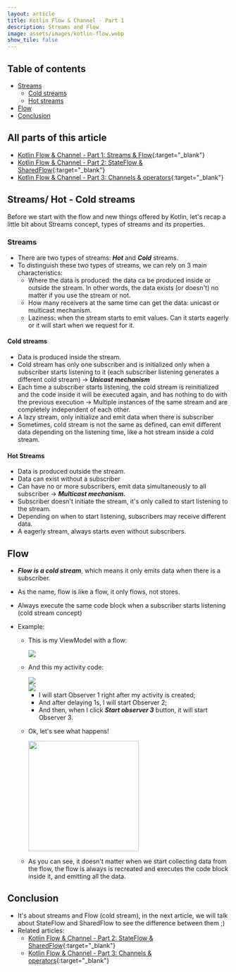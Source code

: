 ```yaml
---
layout: article
title: Kotlin Flow & Channel - Part 1
description: Streams and Flow
image: assets/images/kotlin-flow.webp
show_tile: false
---
```


## Table of contents
- [Streams](#streams-hot---cold-streams)
    - [Cold streams](#cold-streams)
    - [Hot streams](#hot-streams)
- [Flow](#flow)
- [Conclusion](#conclusion)

## All parts of this article
* [Kotlin Flow & Channel - Part 1: Streams & Flow](/man-hominh/blogs/kotlin-flow-channel-part-1){:target="_blank"}
* [Kotlin Flow & Channel - Part 2: StateFlow & SharedFlow](/man-hominh/blogs/kotlin-flow-channel-part-2){:target="_blank"}
* [Kotlin Flow & Channel - Part 3: Channels & operators](/man-hominh/blogs/kotlin-flow-channel-part-3){:target="_blank"}

## Streams/ Hot - Cold streams

Before we start with the flow and new things offered by Kotlin, let's recap a little bit about
Streams concept, types of streams and its properties.

### Streams

* There are two types of streams: **_Hot_** and **_Cold_** streams.
* To distinguish these two types of streams, we can rely on 3 main characteristics:
    * Where the data is produced: the data ca be produced inside or outside the stream. In other
      words, the data exists (or doesn't) no matter if you use the stream or not.
    * How many receivers at the same time can get the data: unicast or multicast mechanism.
    * Laziness: when the stream starts to emit values. Can it starts eagerly or it will start when
      we request for it.

#### Cold streams

* Data is produced inside the stream.
* Cold stream has only one subscriber and is initialized only when a subscriber starts listening to
  it (each subscriber listening generates a different cold stream) -> _**Unicast mechanism**_
* Each time a subscriber starts listening, the cold stream is reinitialized and the code inside it
  will be executed again, and has nothing to do with the previous execution -> Multiple instances of
  the same stream and are completely independent of each other.
* A lazy stream, only initialize and emit data when there is subscriber
* Sometimes, cold stream is not the same as defined, can emit different data depending on the
  listening time, like a hot stream inside a cold stream.

#### Hot Streams

* Data is produced outside the stream.
* Data can exist without a subscriber
* Can have no or more subscribers, emit data simultaneously to all subscriber -> _**Multicast
  mechanism.**_
* Subscriber doesn't initiate the stream, it's only called to start listening to the stream.
* Depending on when to start listening, subscribers may receive different data.
* A eagerly stream, always starts even without subscribers.

## Flow

* **_Flow is a cold stream_**, which means it only emits data when there is a subscriber.
* As the name, flow is like a flow, it only flows, not stores.
* Always execute the same code block when a subscriber starts listening (cold stream concept)
* Example:

    * This is my ViewModel with a flow:

      <img src="{% link assets/images/attachments/kotlin_flow_channel/flow_viewmodel.png %}" />
      
    * And this my activity code:

      <img src="{% link assets/images/attachments/kotlin_flow_channel/flow_activity1.png %}" />
        <br/>
      <img src="{% link assets/images/attachments/kotlin_flow_channel/flow_activity2.png %}" />

        * I will start Observer 1 right after my activity is created;
        * And after delaying 1s, I will start Observer 2;
        * And then, when I click **_Start observer 3_** button, it will start Observer 3.
    * Ok, let's see what happens!

      <img src="{% link assets/images/attachments/kotlin_flow_channel/flow.gif %}" width="250" />
    * As you can see, it doesn't matter when we start collecting data from the flow, the flow is
      always is recreated and executes the code block inside it, and emitting all the data.
    
## Conclusion

* It's about streams and Flow (cold stream), in the next article, we will talk about StateFlow and
SharedFlow to see the difference between them ;)
* Related articles: 
  * [Kotlin Flow & Channel - Part 2: StateFlow & SharedFlow](/man-hominh/blogs/kotlin-flow-channel-part-2){:target="_blank"}
  * [Kotlin Flow & Channel - Part 3: Channels & operators](/man-hominh/blogs/kotlin-flow-channel-part-3){:target="_blank"}